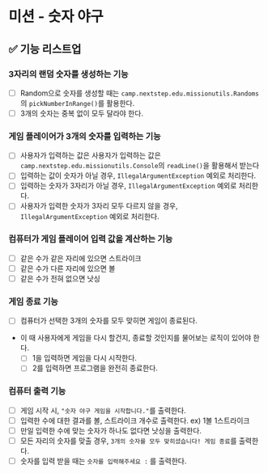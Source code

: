# 미션 - 숫자 야구

## ✅ 기능 리스트업
### 3자리의 랜덤 숫자를 생성하는 기능
- [ ] Random으로 숫자를 생성할 때는 `camp.nextstep.edu.missionutils.Randoms`의 `pickNumberInRange()`를 활용한다.
- [ ] 3개의 숫자는 중복 없이 모두 달라야 한다.

### 게임 플레이어가 3개의 숫자를 입력하는 기능
- [ ] 사용자가 입력하는 값은 사용자가 입력하는 값은 `camp.nextstep.edu.missionutils.Console`의 `readLine()`을 활용해서 받는다
- [ ] 입력하는 값이 숫자가 아닐 경우, `IllegalArgumentException` 예외로 처리한다.
- [ ] 입력하는 숫자가 3자리가 아닐 경우, `IllegalArgumentException` 예외로 처리한다.
- [ ] 사용자가 입력한 숫자가 3자리 모두 다르지 않을 경우, `IllegalArgumentException` 예외로 처리한다.

### 컴퓨터가 게임 플레이어 입력 값을 계산하는 기능
- [ ] 같은 수가 같은 자리에 있으면 스트라이크
- [ ] 같은 수가 다른 자리에 있으면 볼
- [ ] 같은 수가 전혀 없으면 낫싱

### 게임 종료 기능
- [ ] 컴퓨터가 선택한 3개의 숫자를 모두 맞히면 게임이 종료된다.
- 이 때 사용자에게 게임을 다시 할건지, 종료할 것인지를 물어보는 로직이 있어야 한다.
  - [ ] 1을 입력하면 게임을 다시 시작한다.
  - [ ] 2를 입력하면 프로그램을 완전히 종료한다.

### 컴퓨터 출력 기능
- [ ] 게임 시작 시, `"숫자 야구 게임을 시작합니다."`를 출력한다.
- [ ] 입력한 수에 대한 결과를 볼, 스트라이크 개수로 출력한다. ex) 1볼 1스트라이크
- [ ] 만일 입력한 수에 맞는 숫자가 하나도 없다면 낫싱을 출력한다.
- [ ] 모든 자리의 숫자를 맞출 경우, `3개의 숫자를 모두 맞히셨습니다! 게임 종료`를 출력한다.
- [ ] 숫자를 입력 받을 때는 `숫자를 입력해주세요 :` 를 출력한다.
